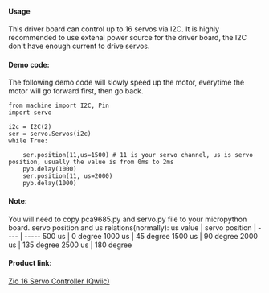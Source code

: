 #### Usage
This driver board can control up to 16 servos via I2C. It is highly recommended to use extenal power source for the driver board, the I2C don't have enough current to drive servos.  


#### Demo code:
The following demo code will slowly speed up the motor, everytime the motor will go forward first, then go back.
```  
from machine import I2C, Pin
import servo

i2c = I2C(2)
ser = servo.Servos(i2c)
while True:

    ser.position(11,us=1500) # 11 is your servo channel, us is servo position, usually the value is from 0ms to 2ms
    pyb.delay(1000)
    ser.position(11, us=2000)
    pyb.delay(1000)

```  

#### Note:
You will need to copy pca9685.py and servo.py file to your micropython board.
servo position and us relations(normally):
us value | servo position |
 ---- | -----
500 us  | 0 degree
1000 us | 45 degree
1500 us | 90 degree
2000 us | 135 degree
2500 us | 180 degree

#### Product link:
[Zio 16 Servo Controller (Qwiic)](https://www.smart-prototyping.com/Zio-16-Servo-Controller.html)
